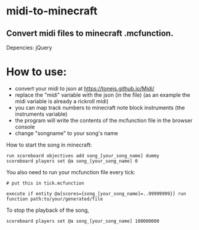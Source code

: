 # midi-to-minecraft

## Convert midi files to minecraft .mcfunction.
Depencies: jQuery
# How to use:

- convert your midi to json at https://tonejs.github.io/Midi/
- replace the "midi" variable with the json (in the file)  (as an example the midi variable is already a rickroll midi)
- you can map track numbers to minecraft note block instruments (the instruments variable)
- the program will write the contents of the mcfunction file in the browser console
- change "songname" to your song's name

How to start the song in minecraft: 
```
run scoreboard objectives add song_[your_song_name] dummy
scoreboard players set @a song_[your_song_name] 0
```

You also need to run your mcfunction file every tick:
```
# put this in tick.mcfunction

execute if entity @a[scores={song_[your_song_name]=..99999999}] run function path:to/your/generated/file
```
To stop the playback of the song,
```
scoreboard players set @a song_[your_song_name] 100000000
```
